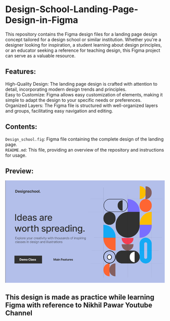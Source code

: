 # Design-School-Landing-Page-Design-in-Figma
This repository contains the Figma design files for a landing page design concept tailored for a design school or similar institution. Whether you're a designer looking for inspiration, a student learning about design principles, or an educator seeking a reference for teaching design, this Figma project can serve as a valuable resource.

## Features:
High-Quality Design: The landing page design is crafted with attention to detail, incorporating modern design trends and principles.<br>
Easy to Customize: Figma allows easy customization of elements, making it simple to adapt the design to your specific needs or preferences.<br>
Organized Layers: The Figma file is structured with well-organized layers and groups, facilitating easy navigation and editing.

## Contents:
`Design_school.fig`: Figma file containing the complete design of the landing page.<br>
`README.md`: This file, providing an overview of the repository and instructions for usage.

## Preview:
![design](https://github.com/SANJAYSS-SRM-26/Design-School-Landing-Page-Design-in-Figma/blob/main/DesignSchool.png)

## This design is made as practice while learning Figma with reference to Nikhil Pawar Youtube Channel

